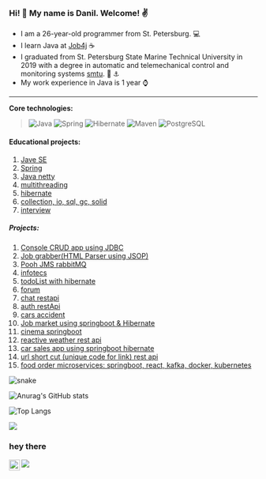 ### Hi! 👋 My name is Danil. Welcome! :v:

* I am a 26-year-old programmer from St. Petersburg. :computer:
* I learn Java at [Job4j](https://job4j.ru/) :coffee:
* I graduated from St. Petersburg State Marine Technical University in 2019 with a degree in automatic and telemechanical control and monitoring systems [smtu](https://www.smtu.ru/). :office: :anchor:
* My work experience in Java is 1 year :watch:

-----------
<b>Core technologies:</b>
>![Java](https://img.shields.io/badge/Java-%3E%3D%208-orange) 
![Spring](https://img.shields.io/badge/Spring-%3E%3D%205.0-green)
![Hibernate](https://img.shields.io/badge/Hibernate-%3E%3D%205.0-yellow)
![Maven](https://img.shields.io/badge/Maven-3-red)
![PostgreSQL](https://img.shields.io/badge/PostgreSQL-%3E%3D%207-blue)

#### Educational projects:
1. [Jave SE](https://github.com/nikisha-script/job4j_elementary)
2. [Spring](https://github.com/nikisha-script/java.example.spring.product)
3. [Java netty](https://github.com/nikisha-script/simple-storage-network)
4. [multithreading](https://github.com/nikisha-script/job4j_threads)
5. [hibernate](https://github.com/nikisha-script/job4j_hibernate)
6. [collection, io, sql, gc, solid](https://github.com/nikisha-script/job4j_design)
7. [interview](https://github.com/nikisha-script/job4j_questions)

##### Projects:
1. [Console CRUD app using JDBC](https://github.com/nikisha-script/tracker)
2. [Job grabber(HTML Parser using JSOP)](https://github.com/nikisha-script/job4j_grabber)
3. [Pooh JMS rabbitMQ](https://github.com/nikisha-script/job4j_pooh)
4. [infotecs](https://github.com/nikisha-script/infotecs)
5. [todoList with hibernate](https://github.com/nikisha-script/job4j_todo)
6. [forum](https://github.com/nikisha-script/job4j_forum)
7. [chat restapi](https://github.com/nikisha-script/job4j_chat)
8. [auth restApi](https://github.com/nikisha-script/job4j_auth)
9. [cars accident](https://github.com/nikisha-script/job4j_accidents)
10. [Job market using springboot & Hibernate](https://github.com/nikisha-script/job4j_dreamjob)
11. [cinema springboot](https://github.com/nikisha-script/job4j_cinema)
12. [reactive weather rest api](https://github.com/nikisha-script/weather_reactive)
13. [car sales app using springboot hibernate](https://github.com/nikisha-script/job4j_cars)
14. [url short cut (unique code for link) rest api](https://github.com/nikisha-script/job4j_url_short_cut)
15. [food order microservices: springboot, react, kafka, docker, kubernetes](https://github.com/nikisha-script/job4j_fast_food)


![snake](https://raw.githubusercontent.com/nikisha-script/nikisha-script/output/github-contribution-grid-snake.svg)


![Anurag's GitHub stats](https://github-readme-stats.vercel.app/api?username=nikisha-script&show_icons=true&hide=stars,prs,issues&theme=radical)

![Top Langs](https://github-readme-stats.vercel.app/api/top-langs/?username=nikisha-script&layout=compact&theme=radical)

![](https://activity-graph.herokuapp.com/graph?username=nikisha-script&theme=redical)

### hey there
![](https://visitor-badge.glitch.me/badge?page_id=nikisha-script)
<a href="https://vk.com/d.nikishin">
  <img align="left" width="22px" src="https://cdn-icons-png.flaticon.com/512/3669/3669937.png" />
</a>


<!--
**nikisha-scipt/nikisha-scipt** is a ✨ _special_ ✨ repository because its `README.md` (this file) appears on your GitHub profile.

Here are some ideas to get you started:

- 🔭 I’m currently working on ...
- 🌱 I’m currently learning ...
- 👯 I’m looking to collaborate on ...
- 🤔 I’m looking for help with ...
- 💬 Ask me about ...
- 📫 How to reach me: ...
- 😄 Pronouns: ...
- ⚡ Fun fact: ...
-->
